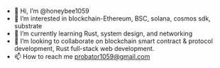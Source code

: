 - 👋 Hi, I’m @honeybee1059
- 👀 I’m interested in blockchain-Ethereum, BSC, solana, cosmos sdk, substrate
- 🌱 I’m currently learning Rust, system design, and networking
- 💞️ I’m looking to collaborate on blockchain smart contract & protocol development, Rust full-stack web development.
- 📫 How to reach me probator1059@gmail.com

<!---
honeybee1059/honeybee1059 is a ✨ special ✨ repository because its `README.md` (this file) appears on your GitHub profile.
You can click the Preview link to take a look at your changes.
--->
